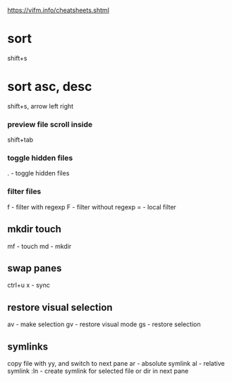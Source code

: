 https://vifm.info/cheatsheets.shtml
# sort
shift+s

# sort asc, desc
shift+s, arrow left right

### preview file scroll inside
shift+tab

### toggle hidden files
. - toggle hidden files

### filter files
f - filter with regexp
F - filter without regexp
= - local filter

## mkdir touch
mf - touch
md - mkdir

## swap panes 
ctrl+u
x - sync

## restore visual selection
av - make selection
gv - restore visual mode
gs - restore selection

## symlinks
copy file with yy, and switch to next pane
ar - absolute symlink
al - relative symlink
:ln - create symlink for selected file or dir in next pane
